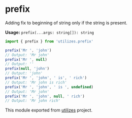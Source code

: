 # prefix

Adding fix to beginning of string only if the string is present.

**Usage:** `prefix(...args: string[]): string`

```typescript
import { prefix } from 'utilizes.prefix'

prefix('Mr ', 'john')
// Output: 'Mr john'
prefix('Mr ', null)
// Output: ''
prefix(null, 'john')
// Output: 'john'
prefix('Mr ', 'john', ' is', ' rich')
// Output: 'Mr john is rich'
prefix('Mr ', 'john', ' is ', undefined)
// Output: 'Mr john'
prefix('Mr ', 'john', null, ' rich')
// Output: 'Mr john rich'
```

<!-- *keywords [] *keywordsend -->


This module exported from [utilizes](https://www.npmjs.com/package/utilizes) project.<!-- -->